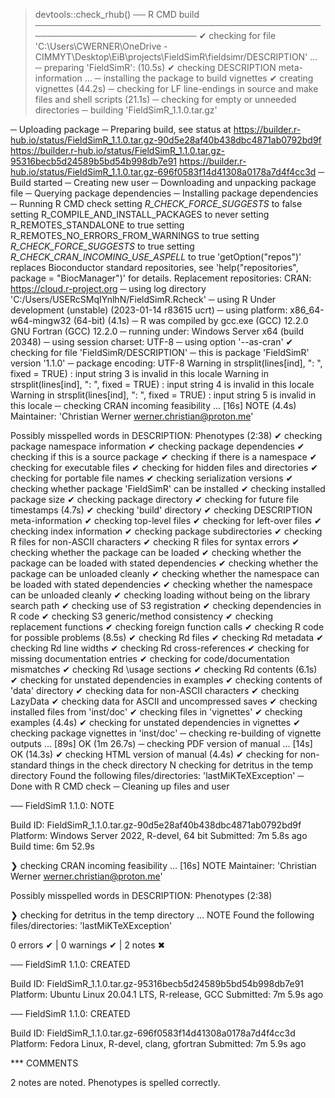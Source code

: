 > devtools::check_rhub()
── R CMD build ────────────────────────────────────────────────────────────────────────
✔  checking for file 'C:\Users\CWERNER\OneDrive - CIMMYT\Desktop\EiB\projects\FieldSimR\fieldsimr/DESCRIPTION' ...
─  preparing 'FieldSimR': (10.5s)
✔  checking DESCRIPTION meta-information ... 
─  installing the package to build vignettes
✔  creating vignettes (44.2s)
─  checking for LF line-endings in source and make files and shell scripts (21.1s)
─  checking for empty or unneeded directories
─  building 'FieldSimR_1.1.0.tar.gz'
   
─  Uploading package
─  Preparing build, see status at
   https://builder.r-hub.io/status/FieldSimR_1.1.0.tar.gz-90d5e28af40b438dbc4871ab0792bd9f
   https://builder.r-hub.io/status/FieldSimR_1.1.0.tar.gz-95316becb5d24589b5bd54b998db7e91
   https://builder.r-hub.io/status/FieldSimR_1.1.0.tar.gz-696f0583f14d41308a0178a7d4f4cc3d
─  Build started
─  Creating new user
─  Downloading and unpacking package file
─  Querying package dependencies
─  Installing package dependencies
─  Running R CMD check
   setting _R_CHECK_FORCE_SUGGESTS_ to false
   setting R_COMPILE_AND_INSTALL_PACKAGES to never
   setting R_REMOTES_STANDALONE to true
   setting R_REMOTES_NO_ERRORS_FROM_WARNINGS to true
   setting _R_CHECK_FORCE_SUGGESTS_ to true
   setting _R_CHECK_CRAN_INCOMING_USE_ASPELL_ to true
   'getOption("repos")' replaces Bioconductor standard repositories, see
   'help("repositories", package = "BiocManager")' for details.
   Replacement repositories:
       CRAN: https://cloud.r-project.org
─  using log directory 'C:/Users/USERcSMqIYnlhN/FieldSimR.Rcheck'
─  using R Under development (unstable) (2023-01-14 r83615 ucrt)
─  using platform: x86_64-w64-mingw32 (64-bit) (4.1s)
─  R was compiled by
       gcc.exe (GCC) 12.2.0
       GNU Fortran (GCC) 12.2.0
─  running under: Windows Server x64 (build 20348)
─  using session charset: UTF-8
─  using option '--as-cran'
✔  checking for file 'FieldSimR/DESCRIPTION'
─  this is package 'FieldSimR' version '1.1.0'
─  package encoding: UTF-8
   Warning in strsplit(lines[ind], ": ", fixed = TRUE) :
     input string 3 is invalid in this locale
   Warning in strsplit(lines[ind], ": ", fixed = TRUE) :
     input string 4 is invalid in this locale
   Warning in strsplit(lines[ind], ": ", fixed = TRUE) :
     input string 5 is invalid in this locale
─  checking CRAN incoming feasibility ... [16s] NOTE (4.4s)
   Maintainer: 'Christian Werner <werner.christian@proton.me>'
   
   Possibly misspelled words in DESCRIPTION:
     Phenotypes (2:38)
✔  checking package namespace information
✔  checking package dependencies
✔  checking if this is a source package
✔  checking if there is a namespace
✔  checking for executable files
✔  checking for hidden files and directories
✔  checking for portable file names
✔  checking serialization versions
✔  checking whether package 'FieldSimR' can be installed
✔  checking installed package size
✔  checking package directory
✔  checking for future file timestamps (4.7s)
✔  checking 'build' directory
✔  checking DESCRIPTION meta-information
✔  checking top-level files
✔  checking for left-over files
✔  checking index information
✔  checking package subdirectories
✔  checking R files for non-ASCII characters
✔  checking R files for syntax errors
✔  checking whether the package can be loaded
✔  checking whether the package can be loaded with stated dependencies
✔  checking whether the package can be unloaded cleanly
✔  checking whether the namespace can be loaded with stated dependencies
✔  checking whether the namespace can be unloaded cleanly
✔  checking loading without being on the library search path
✔  checking use of S3 registration
✔  checking dependencies in R code
✔  checking S3 generic/method consistency
✔  checking replacement functions
✔  checking foreign function calls
✔  checking R code for possible problems (8.5s)
✔  checking Rd files
✔  checking Rd metadata
✔  checking Rd line widths
✔  checking Rd cross-references
✔  checking for missing documentation entries
✔  checking for code/documentation mismatches
✔  checking Rd \usage sections
✔  checking Rd contents (6.1s)
✔  checking for unstated dependencies in examples
✔  checking contents of 'data' directory
✔  checking data for non-ASCII characters
✔  checking LazyData
✔  checking data for ASCII and uncompressed saves
✔  checking installed files from 'inst/doc'
✔  checking files in 'vignettes'
✔  checking examples (4.4s)
✔  checking for unstated dependencies in vignettes
✔  checking package vignettes in 'inst/doc'
─  checking re-building of vignette outputs ... [89s] OK (1m 26.7s)
─  checking PDF version of manual ... [14s] OK (14.3s)
✔  checking HTML version of manual (4.4s)
✔  checking for non-standard things in the check directory
N  checking for detritus in the temp directory
   Found the following files/directories:
     'lastMiKTeXException'
─  Done with R CMD check
─  Cleaning up files and user
    

── FieldSimR 1.1.0: NOTE

  Build ID:   FieldSimR_1.1.0.tar.gz-90d5e28af40b438dbc4871ab0792bd9f
  Platform:   Windows Server 2022, R-devel, 64 bit
  Submitted:  7m 5.8s ago
  Build time: 6m 52.9s

❯ checking CRAN incoming feasibility ... [16s] NOTE
  Maintainer: 'Christian Werner <werner.christian@proton.me>'
  
  Possibly misspelled words in DESCRIPTION:
    Phenotypes (2:38)

❯ checking for detritus in the temp directory ... NOTE
  Found the following files/directories:
    'lastMiKTeXException'

0 errors ✔ | 0 warnings ✔ | 2 notes ✖

── FieldSimR 1.1.0: CREATED

  Build ID:   FieldSimR_1.1.0.tar.gz-95316becb5d24589b5bd54b998db7e91
  Platform:   Ubuntu Linux 20.04.1 LTS, R-release, GCC
  Submitted:  7m 5.9s ago


── FieldSimR 1.1.0: CREATED

  Build ID:   FieldSimR_1.1.0.tar.gz-696f0583f14d41308a0178a7d4f4cc3d
  Platform:   Fedora Linux, R-devel, clang, gfortran
  Submitted:  7m 5.9s ago


*** COMMENTS

2 notes are noted. Phenotypes is spelled correctly.
